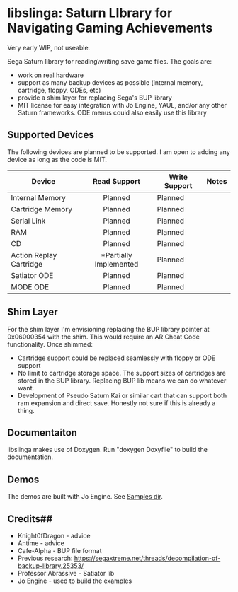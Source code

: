 # libslinga: Saturn LIbrary for Navigating Gaming Achievements #

Very early WIP, not useable. 

Sega Saturn library for reading\writing save game files. The goals are:
- work on real hardware
- support as many backup devices as possible (internal memory, cartridge, floppy, ODEs, etc)
- provide a shim layer for replacing Sega's BUP library
- MIT license for easy integration with Jo Engine, YAUL, and/or any other Saturn frameworks. ODE menus could also easily use this library

## Supported Devices ##

The following devices are planned to be supported. I am open to adding any device as long as the code is MIT. 

|Device|Read Support|Write Support|Notes|
|---|:---:|---|---|
|Internal Memory|Planned|Planned||
|Cartridge Memory|Planned|Planned||
|Serial Link|Planned|Planned||
|RAM|Planned|Planned||
|CD|Planned|Planned||
|Action Replay Cartridge|*Partially Implemented|Planned||
|Satiator ODE|Planned|Planned||
|MODE ODE|Planned|Planned||

## Shim Layer ##

For the shim layer I'm envisioning replacing the BUP library pointer at 0x06000354 with the shim. This would require an AR Cheat Code functionality. Once shimmed:
- Cartridge support could be replaced seamlessly with floppy or ODE support
- No limit to cartridge storage space. The support sizes of cartridges are stored in the BUP library. Replacing BUP lib means we can do whatever want. 
- Development of Pseudo Saturn Kai or similar cart that can support both ram expansion and direct save. Honestly not sure if this is already a thing. 

## Documentaiton ##
libslinga makes use of Doxygen. Run "doxygen Doxyfile" to build the documentation. 

## Demos ##
The demos are built with Jo Engine. See [Samples dir](samples/).

## Credits## 
- Knight0fDragon - advice
- Antime - advice
- Cafe-Alpha - BUP file format
- Previous research: https://segaxtreme.net/threads/decompilation-of-backup-library.25353/
- Professor Abrassive - Satiator lib
- Jo Engine - used to build the examples

